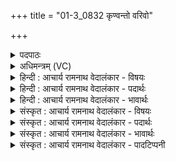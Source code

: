 +++
title = "01-3_0832 कृण्वन्तो वरिवो"

+++
<details><summary>पदपाठः</summary>

कृ꣣ण्व꣡न्तः꣢। व꣡रि꣢꣯वः। ग꣡वे꣢꣯। अ꣡भि꣢। अ꣣र्षन्ति। सुष्टुति꣢म्। सु꣣। स्तुति꣢म्। इ꣡डा꣢꣯म्। अ꣣स्म꣡भ्य꣢म्। सं꣣य꣡त꣢म्। स꣣म्। य꣡त꣢꣯म्। ८३२।
</details>

<details><summary>अधिमन्त्रम् (VC)</summary>

- पवमानः सोमः
- जमदग्निर्भार्गवः
- गायत्री
- षड्जः
</details>

<details><summary>हिन्दी : आचार्य रामनाथ वेदालंकार - विषयः</summary>

आगे फिर उसी विषय का वर्णन है।
</details>

<details><summary>हिन्दी : आचार्य रामनाथ वेदालंकार - पदार्थः</summary>

पदार्थान्वयभाषाः -  ये सोम अर्थात् तेजस्वी उपासक लोग(गवे)अपने जीवात्मा और इन्द्रियसमूह के लिए (वरिवः) ऐश्वर्य को और (अस्मभ्यम्) हम सखाओं के लिए (संयतम्) संयमयुक्त (इडाम्) भद्र वाणी को (कृण्वन्तः) प्रयुक्त करते हुए (सुष्टुतिम्) उत्तम प्रशस्ति को (अभ्यर्षन्ति) प्राप्त करते हैं ॥३॥
</details>

<details><summary>हिन्दी : आचार्य रामनाथ वेदालंकार - भावार्थः</summary>

भावार्थभाषाः -  उपासक के आत्मा,मन,बुद्धि,वाणी,प्राण,इन्द्रिय आदि सब दिव्य ऐश्वर्य से युक्त हो जाते हैं और वह अन्यों के प्रति मधुर तथा भद्र वाणी का ही प्रयोग करता हुआ सुप्रशस्ति प्राप्त करता है ॥३॥
</details>

<details><summary>संस्कृत : आचार्य रामनाथ वेदालंकार - विषयः</summary>

अथ पुनरपि तमेव विषयमाह।
</details>

<details><summary>संस्कृत : आचार्य रामनाथ वेदालंकार - पदार्थः</summary>

पदार्थान्वयभाषाः -  एते सोमासः तेजस्विनः उपासकाः (गवे) स्वकीयाय जीवात्मने इन्द्रियगणाय च (वरिवः) ऐश्वर्यम्[वरिवः इति धननाम। निघं० २।१०।]किञ्च (अस्मभ्यम्) सखिभ्यो नः (संयतम्) संयमयुक्तां।[संपूर्वात् यम उपरमे धातोः क्विपि स्त्रियां द्वितीयैकवचने रूपम्।] (इडाम्) भद्रां वाचम्[इडा इति वाङ्नाम निघं० १।११।] (कृण्वन्तः) कुर्वन्तः,प्रयुञ्जानाः (सुष्टुतिम्) सुप्रशस्तिम् (अभ्यर्षन्ति) प्राप्नुवन्ति ॥३॥
</details>

<details><summary>संस्कृत : आचार्य रामनाथ वेदालंकार - भावार्थः</summary>

भावार्थभाषाः -  उपासकस्यात्ममनोबुद्धिवाक्प्राणेन्द्रियादीनि सर्वाण्यपि दिव्यैश्वर्यमयानि जायन्ते,स चान्यान् प्रति मधुरां भद्रामेव वाचं प्रयुञ्जानः सुप्रशस्तिं लभते ॥३॥
</details>

<details><summary>संस्कृत : आचार्य रामनाथ वेदालंकार - पादटिप्पनी</summary>

टिप्पणी:   १. ऋ० ९।६२।३।
</details>